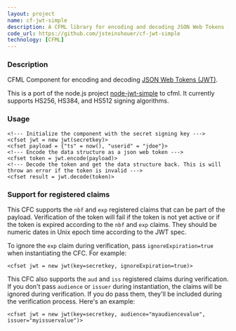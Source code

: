 ```yaml
---
layout: project
name: cf-jwt-simple
description: A CFML library for encoding and decoding JSON Web Tokens (JWT).
code_url: https://github.com/jsteinshouer/cf-jwt-simple	
technology: [CFML]
---
```


### Description

CFML Component for encoding and decoding [JSON Web Tokens (JWT)](http://self-issued.info/docs/draft-ietf-oauth-json-web-token.html).

This is a port of the node.js project [node-jwt-simple](https://github.com/hokaccha/node-jwt-simple) to cfml. It currently supports HS256, HS384, and HS512 signing algorithms.


### Usage
	<!--- Initialize the component with the secret signing key --->
    <cfset jwt = new jwt(secretkey)>
	<cfset payload = {"ts" = now(), "userid" = "jdoe"}>
	<!--- Encode the data structure as a json web token --->
	<cfset token = jwt.encode(payload)>
	<!--- Decode the token and get the data structure back. This is will throw an error if the token is invalid --->
	<cfset result = jwt.decode(token)>

### Support for registered claims

This CFC supports the `nbf` and `exp` registered claims that can be part of the payload. Verification of the token will fail if the token is not yet active or if the token is expired according to the `nbf` and `exp` claims. They should be numeric dates in Unix epoch time according to the JWT spec.

To ignore the `exp` claim during verification, pass `ignoreExpiration=true` when instantiating the CFC. For example:

	<cfset jwt = new jwt(key=secretkey, ignoreExpiration=true)>

This CFC also supports the `aud` and `iss` registered claims during verification. If you don't pass `audience` or `issuer` during instantiation, the claims will be ignored during verification. If you do pass them, they'll be included during the verification process. Here's an example:

	<cfset jwt = new jwt(key=secretkey, audience="myaudiencevalue", issuer="myissuervalue")>